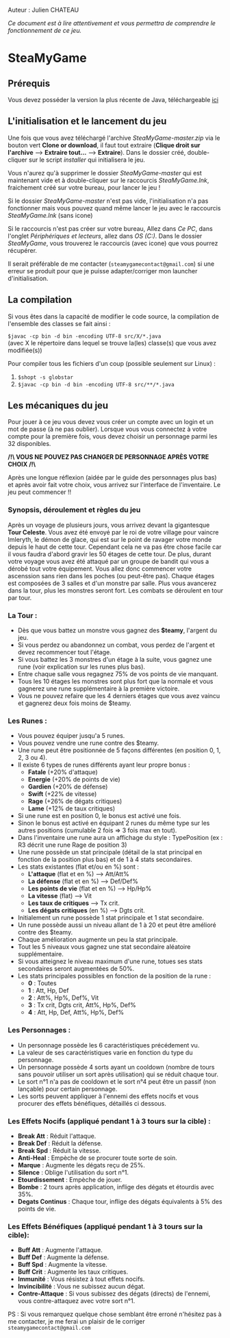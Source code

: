 Auteur : Julien CHATEAU

_Ce document est à lire attentivement et vous permettra de comprendre le fonctionnement de ce jeu._

# __SteaMyGame__

## Prérequis

Vous devez posséder la version la plus récente de Java, téléchargeable [ici](https://www.java.com/fr/download/)

## L'initialisation et le lancement du jeu

Une fois que vous avez téléchargé l'archive *SteaMyGame-master.zip* via le bouton vert **Clone or download**, il faut tout extraire (**Clique droit sur l'archive** --> **Extraire tout...** --> **Extraire**). Dans le dossier créé, double-cliquer sur le script *installer* qui initialisera le jeu.

Vous n'aurez qu'à supprimer le dossier *SteaMyGame-master* qui est maintenant vide et à double-cliquer sur le raccourcis *SteaMyGame.lnk*, fraichement créé sur votre bureau, pour lancer le jeu !


Si le dossier *SteaMyGame-master* n'est pas vide, l'initialisation n'a pas fonctionner mais vous pouvez quand même lancer le jeu avec le raccourcis *SteaMyGame.lnk* (sans icone)

Si le raccourcis n'est pas créer sur votre bureau, Allez dans *Ce PC*, dans l'onglet *Périphériques et lecteurs*, allez dans *OS (C:)*. Dans le dossier *SteaMyGame*, vous trouverez le raccourcis (avec icone) que vous pourrez récupérer.

Il serait préférable de me contacter (`steamygamecontact@gmail.com`) si une erreur se produit pour que je puisse adapter/corriger mon launcher d'initialisation.

## La compilation

Si vous êtes dans la capacité de modifier le code source, la compilation de l'ensemble des classes se fait ainsi :

`$javac -cp bin -d bin -encoding UTF-8 src/X/*.java`  
(avec X le répertoire dans lequel se trouve la(les) classe(s) que vous avez modifiée(s))

Pour compiler tous les fichiers d'un coup (possible seulement sur Linux) :  
1. `$shopt -s globstar`
2. `$javac -cp bin -d bin -encoding UTF-8 src/**/*.java`

## Les mécaniques du jeu

   Pour jouer à ce jeu vous devez vous créer un compte avec un login et un mot de passe (à ne pas oublier).
Lorsque vous vous connectez à votre compte pour la première fois, vous devez choisir un personnage parmi les 32 disponibles.

**/!\\ VOUS NE POUVEZ PAS CHANGER DE PERSONNAGE APRÈS VOTRE CHOIX /!\\**

Après une longue réflexion (aidée par le guide des personnages plus bas) et après avoir fait votre choix, vous arrivez sur l'interface de l'inventaire.
Le jeu peut commencer !!


### Synopsis, déroulement et règles du jeu
Après un voyage de plusieurs jours, vous arrivez devant la gigantesque **Tour Celeste**. Vous avez été envoyé par le roi de votre village pour vaincre Imleryth,
le démon de glace, qui est sur le point de ravager votre monde depuis le haut de cette tour. Cependant cela ne va pas être chose facile car il vous
faudra d'abord gravir les 50 étages de cette tour. De plus, durant votre voyage vous avez été attaqué par un groupe de bandit qui vous a dérobé tout votre
équipement. Vous allez donc commencer votre ascenssion sans rien dans les poches (ou peut-être pas). Chaque étages est composées de 3 salles et d'un monstre par salle.
Plus vous avancerez dans la tour, plus les monstres seront fort. Les combats se déroulent en tour par tour.


### La Tour :
* Dès que vous battez un monstre vous gagnez des **$teamy**, l'argent du jeu.
* Si vous perdez ou abandonnez un combat, vous perdez de l'argent et devez recommencer tout l'étage.
* Si vous battez les 3 monstres d'un étage à la suite, vous gagnez une rune (voir explication sur les runes plus bas).
* Entre chaque salle vous regagnez 75% de vos points de vie manquant.
* Tous les 10 étages les monstres sont plus fort que la normale et vous gagnerez une rune supplémentaire à la première victoire.
* Vous ne pouvez refaire que les 4 derniers étages que vous avez vaincu et gagnerez deux fois moins de $teamy.


### Les Runes :
* Vous pouvez équiper jusqu'a 5 runes.
* Vous pouvez vendre une rune contre des $teamy.
* Une rune peut être positionnée de 5 façons différentes (en position 0, 1, 2, 3 ou 4).
* Il existe 6 types de runes différents ayant leur propre bonus :
    * **Fatale** (+20% d'attaque)
    * **Energie** (+20% de points de vie)
    * **Gardien** (+20% de défense)
    * **Swift** (+22% de vitesse)
    * **Rage** (+26% de dégats critiques)
    * **Lame** (+12% de taux critiques)
* Si une rune est en position 0, le bonus est activé une fois.
* Sinon le bonus est activé en équipant 2 runes du même type sur les autres positions (cumulable 2 fois => 3 fois max en tout).
* Dans l'inventaire une rune aura un affichage du style : TypePosition (ex : R3 décrit une rune Rage de position 3)
* Une rune possède un stat principale (détail de la stat principal en fonction de la position plus bas) et de 1 à 4 stats secondaires.
* Les stats existantes (flat et/ou en %) sont :
    * **L'attaque** (flat et en %) --> Att/Att%
    * **La défense** (flat et en %) --> Def/Def%
    * **Les points de vie** (flat et en %) --> Hp/Hp%
    * **La vitesse** (flat) --> Vit
    * **Les taux de critiques** --> Tx crit.
    * **Les dégats critiques** (en %) --> Dgts crit.
* Initialement un rune possède 1 stat principale et 1 stat secondaire.
* Un rune possède aussi un niveau allant de 1 à 20 et peut être amélioré contre des $teamy.
* Chaque amélioration augmente un peu la stat principale.
* Tout les 5 niveaux vous gagnez une stat secondaire aléatoire supplémentaire.
* Si vous atteignez le niveau maximum d'une rune, totues ses stats secondaires seront augmentées de 50%.
* Les stats principales possibles en fonction de la position de la rune :
    * **0** : Toutes
    * **1** : Att, Hp, Def
    * **2** : Att%, Hp%, Def%, Vit
    * **3** : Tx crit, Dgts crit, Att%, Hp%, Def%
    * **4** : Att, Hp, Def, Att%, Hp%, Def%


### Les Personnages :
* Un personnage possède les 6 caractéristiques précédement vu.
* La valeur de ses caractéristiques varie en fonction du type du personnage.
* Un personnage possède 4 sorts ayant un cooldown (nombre de tours sans pouvoir utiliser un sort après utilisation) qui se réduit chaque tour.
* Le sort n°1 n'a pas de cooldown et le sort n°4 peut être un passif (non lançable) pour certain personnage.
* Les sorts peuvent appliquer à l'ennemi des effets nocifs et vous procurer des effets bénéfiques, détaillés ci dessous.


### Les Effets Nocifs (appliqué pendant 1 à 3 tours sur la cible) :
* **Break Att** : Réduit l'attaque.
* **Break Def** : Réduit la défense.
* **Break Spd** : Réduit la vitesse.
* **Anti-Heal** : Empèche de se procurer toute sorte de soin.
* **Marque** : Augmente les dégats reçu de 25%.
* **Silence** : Oblige l'utilisation du sort n°1.
* **Etourdissement** : Empèche de jouer.
* **Bombe** : 2 tours après application, inflige des dégats et étourdis avec 35%.
* **Degats Continus** : Chaque tour, inflige des dégats équivalents à 5% des points de vie.

### Les Effets Bénéfiques (appliqué pendant 1 à 3 tours sur la cible):
* **Buff Att** : Augmente l'attaque.
* **Buff Def** : Augmente la défense.
* **Buff Spd** : Augmente la vitesse.
* **Buff Crit** : Augmente les taux critiques.
* **Immunité** : Vous résistez à tout effets nocifs.
* **Invincibilité** : Vous ne subissez aucun dégat.
* **Contre-Attaque** : Si vous subissez des dégats (directs) de l'ennemi, vous contre-attaquez avec votre sort n°1.

PS : Si vous remarquez quelque chose semblant être erroné n'hésitez pas à me contacter, je me ferai un plaisir de le corriger
`steamygamecontact@gmail.com`
